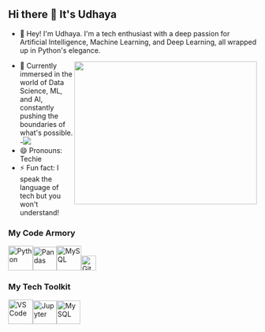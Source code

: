 ## Hi there 👋 It's Udhaya

 

- 👋 Hey! I'm Udhaya. I'm a tech enthusiast with a deep passion for Artificial Intelligence, Machine Learning, and Deep Learning, all wrapped up in Python's elegance.
<img align="right" width="370" height="290" src="https://i.pinimg.com/originals/47/f0/34/47f0342cec72b800463bf003eac1257e.gif">

- 🌱 Currently immersed in the world of Data Science, ML, and AI, constantly pushing the boundaries of what's possible.
-[<img src="https://img.shields.io/badge/LinkedIn-0077B5?style=for-the-badge&logo=linkedin&logoColor=white" />](https://www.linkedin.com/in/udhaya--s/)
- 😄 Pronouns: Techie
- ⚡ Fun fact: I speak the language of tech but you won't understand!

 

 

### My Code Armory
<img height="50" width="50" src="https://img.icons8.com/color/48/000000/python.png" alt="Python"/><img height="48" width="48" src="https://img.icons8.com/color/48/pandas.png" alt="Pandas"/><img height="50" width="50" src="https://img.icons8.com/ios-filled/50/mysql-logo.png" alt="MySQL"/><img height="30" width="30" src="https://img.icons8.com/ios-glyphs/30/github.png" alt="GitHub"/>

 

### My Tech Toolkit
<img height="50" width="50" src="https://img.icons8.com/color/48/000000/visual-studio-code-2019.png" alt="VS Code"/><img height="48" width="48" src="https://img.icons8.com/fluency/48/jupyter.png" alt="Jupyter"/><img height="48" width="48" src="https://img.icons8.com/color/48/mysql-logo.png" alt="MySQL"/>
